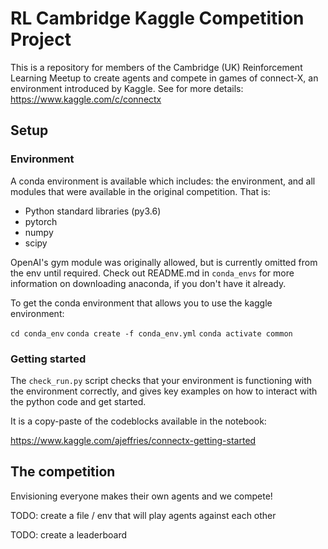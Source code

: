 # RL Cambridge Kaggle Competition Project

This is a repository for members of the Cambridge (UK) Reinforcement Learning Meetup to create agents and compete in games of connect-X, an environment introduced by Kaggle. See for more details: https://www.kaggle.com/c/connectx

## Setup

### Environment

A conda environment is available which includes: the environment, and all modules that were available in the original competition. That is:
- Python standard libraries (py3.6)
- pytorch
- numpy
- scipy

OpenAI's gym module was originally allowed, but is currently omitted from the env until required. Check out README.md in `conda_envs` for more information on downloading anaconda, if you don't have it already.

To get the conda environment that allows you to use the kaggle environment:

`cd conda_env`
`conda create -f conda_env.yml`
`conda activate common`

### Getting started

The `check_run.py` script checks that your environment is functioning with the environment correctly, and gives key examples on how to interact with the python code and get started.

It is a copy-paste of the codeblocks available in the notebook:

https://www.kaggle.com/ajeffries/connectx-getting-started

## The competition

Envisioning everyone makes their own agents and we compete!

TODO: create a file / env that will play agents against each other

TODO: create a leaderboard

